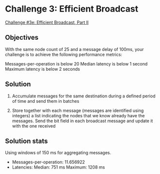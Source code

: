 # Challenge 3: Efficient Broadcast

[Challenge #3e: Efficient Broadcast, Part II](https://fly.io/dist-sys/3e/)

## Objectives

With the same node count of 25 and a message delay of 100ms, your challenge is
to achieve the following performance metrics:

Messages-per-operation is below 20
Median latency is below 1 second
Maximum latency is below 2 seconds

## Solution

1. Accumulate messages for the same destination during a defined period of time
and send them in batches

2. Store together with each message (messages are identified using integers) a
list indicating the nodes that we know already have the messages. Send the
bit field in each broadcast message and update it with the one received

## Solution stats

Using windows of 150 ms for aggregating messages.

- Messages-per-operation: 11.656922
- Latencies:
Median: 751 ms
Maximum: 1208 ms
